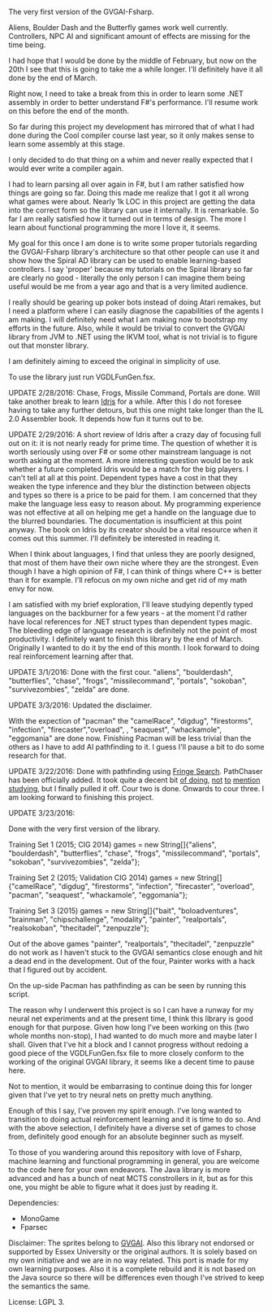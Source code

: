 The very first version of the GVGAI-Fsharp.

Aliens, Boulder Dash and the Butterfly games work well currently. Controllers, NPC AI and significant amount of effects are missing for the time being.

I had hope that I would be done by the middle of February, but now on the 20th I see that this is going to take me a while longer. I'll definitely have it all done by the end of March.

Right now, I need to take a break from this in order to learn some .NET assembly in order to better understand F#'s performance. I'll resume work on this before the end of the month.

So far during this project my development has mirrored that of what I had done during the Cool compiler course last year, so it only makes sense to learn some assembly at this stage.

I only decided to do that thing on a whim and never really expected that I would ever write a compiler again.

I had to learn parsing all over again in F#, but I am rather satisfied how things are going so far. Doing this made me realize that I got it all wrong what games were about. Nearly 1k LOC in this project are getting the data into the correct form so the library can use it internally. It is remarkable. So far I am really satisfied how it turned out in terms of design. The more I learn about functional programming the more I love it, it seems.

My goal for this once I am done is to write some proper tutorials regarding the GVGAI-Fsharp library's architecture so that other people can use it and show how the Spiral AD library can be used to enable learning-based controllers. I say 'proper' because my tutorials on the Spiral library so far are clearly no good - literally the only person I can imagine them being useful would be me from a year ago and that is a very limited audience.

I really should be gearing up poker bots instead of doing Atari remakes, but I need a platform where I can easily diagnose the capabilities of the agents I am making. I will definitely need what I am making now to bootstrap my efforts in the future. Also, while it would be trivial to convert the GVGAI library from JVM to .NET using the IKVM tool, what is not trivial is to figure out that monster library.

I am definitely aiming to exceed the original in simplicity of use.

To use the library just run VGDLFunGen.fsx.

UPDATE 2/28/2016: Chase, Frogs, Missile Command, Portals are done. Will take another break to learn [Idris](http://www.idris-lang.org/) for a while. After this I do not foresee having to take any further detours, but this one might take longer than the IL 2.0 Assembler book. It depends how fun it turns out to be.

UPDATE 2/29/2016: A short review of Idris after a crazy day of focusing full out on it: it is not nearly ready for prime time. The question of whether it is worth seriously using over F# or some other mainstream language is not worth asking at the moment. A more interesting question would be to ask whether a future completed Idris would be a match for the big players. I can't tell at all at this point. Dependent types have a cost in that they weaken the type inference and they blur the distinction between objects and types so there is a price to be paid for them. I am concerned that they make the language less easy to reason about. My programming experience was not effective at all on helping me get a handle on the language due to the blurred boundaries. The documentation is insufficient at this point anyway. The book on Idris by its creator should be a vital resource when it comes out this summer. I'll definitely be interested in reading it.

When I think about languages, I find that unless they are poorly designed, that most of them have their own niche where they are the strongest. Even though I have a high opinion of F#, I can think of things where C++ is better than it for example. I'll refocus on my own niche and get rid of my math envy for now.

I am satisfied with my brief exploration, I'll leave studying depently typed languages on the backburner for a few years - at the moment I'd rather have local references for .NET struct types than dependent types magic. The bleeding edge of language research is definitely not the point of most productivity. I definitely want to finish this library by the end of March. Originally I wanted to do it by the end of this month. I look forward to doing real reinforcement learning after that.

UPDATE 3/1/2016: Done with the first cour. "aliens", "boulderdash", "butterflies", "chase", "frogs", "missilecommand", "portals", "sokoban", "survivezombies", "zelda" are done.

UPDATE 3/3/2016: Updated the disclaimer.

With the expection of "pacman" the "camelRace", "digdug", "firestorms", "infection", "firecaster","overload", , "seaquest", "whackamole", "eggomania" are done now. Finishing Pacman will be less trivial than the others as I have to add AI pathfinding to it. I guess I'll pause a bit to do some research for that.

UPDATE 3/22/2016: Done with pathfinding using [Fringe Search](https://en.wikipedia.org/wiki/Fringe_search). PathChaser has been officially added. It took quite a decent bit [of doing](https://github.com/mrakgr/Pathfinding-Experiments), [not](https://www.hackerrank.com/domains/ai/astar-search) [to](http://theory.stanford.edu/~amitp/GameProgramming/) [mention](https://www.coursera.org/course/algs4partI) [studying](https://www.coursera.org/course/algs4partII), but I finally pulled it off. Cour two is done. Onwards to cour three. I am looking forward to finishing this project.

 UPDATE 3/23/2016:

 Done with the very first version of the library.

Training Set 1 (2015; CIG 2014)
games = new String[]{"aliens", "boulderdash", "butterflies", "chase", "frogs",
        "missilecommand", "portals", "sokoban", "survivezombies", "zelda"};

Training Set 2 (2015; Validation CIG 2014)
games = new String[]{"camelRace", "digdug", "firestorms", "infection", "firecaster",
      "overload", "pacman", "seaquest", "whackamole", "eggomania"};

Training Set 3 (2015)
games = new String[]{"bait", "boloadventures", "brainman", "chipschallenge",  "modality",
                                "painter", "realportals", "realsokoban", "thecitadel", "zenpuzzle"};

Out of the above games "painter", "realportals", "thecitadel", "zenpuzzle" do not work as I haven't stuck to the GVGAI semantics close enough and hit a dead end in the development. Out of the four, Painter works with a hack that I figured out by accident.

On the up-side Pacman has pathfinding as can be seen by running this script.

The reason why I underwent this project is so I can have a runway for my neural net experiments and at the present time, I think this library is good enough for that purpose. Given how long I've been working on this (two whole months non-stop), I had wanted to do much more and maybe later I shall. Given that I've hit a block and I cannot progress without redoing a good piece of the VGDLFunGen.fsx file to more closely conform to the working of the original GVGAI library, it seems like a decent time to pause here.

 Not to mention, it would be embarrasing to continue doing this for longer given that I've yet to try neural nets on pretty much anything.

Enough of this I say, I've proven my spirit enough. I've long wanted to transition to doing actual reinforcement learning and it is time to do so. And with the above selection, I definitely have a diverse set of games to chose from, definitely good enough for an absolute beginner such as myself.

To those of you wandering around this repository with love of Fsharp, machine learning and functional programming in general, you are welcome to the code here for your own endeavors. The Java library is more advanced and has a bunch of neat MCTS constrollers in it, but as for this one, you might be able to figure what it does just by reading it.

Dependencies:

* MonoGame
* Fparsec

Disclaimer: The sprites belong to [GVGAI](http://www.gvgai.net/). Also this library not endorsed or supported by Essex University or the original authors. It is solely based on my own initiative and we are in no way related. This port is made for my own learning purposes. Also it is a complete rebuild and it is not based on the Java source so there will be differences even though I've strived to keep the semantics the same.

License: LGPL 3.